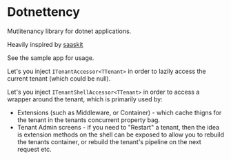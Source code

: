 # Dotnettency
Mutlitenancy library for dotnet applications.

Heavily inspired by [saaskit](https://github.com/saaskit/saaskit)

See the sample app for usage.

Let's you inject `ITenantAccessor<TTenant>` in order to lazily access the current tenant (which could be null).

Let's you inject `ITenantShellAccessor<TTenant>` in order to access a wrapper around the tenant, which is primarily used by:

- Extensions (such as Middleware, or Container) - which cache thigns for the tenant in the tenants concurrent property bag.
- Tenant Admin screens - if you need to "Restart" a tenant, then the idea is extension methods on the shell can be exposed to allow you to rebuild the tenants container, or rebuild the tenant's pipeline on the next request etc.
